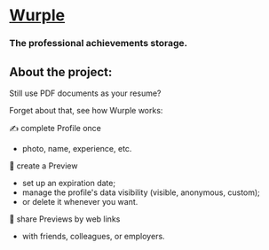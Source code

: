 # [Wurple](https://wurple.app/)
### The professional achievements storage. 

## About the project:

Still use PDF documents as your resume?

Forget about that, see how Wurple works:

✍️ complete Profile once
- photo, name, experience, etc.

👀 create a Preview
- set up an expiration date;
- manage the profile's data visibility (visible, anonymous, custom);
- or delete it whenever you want.

🔗 share Previews by web links
- with friends, colleagues, or employers.
